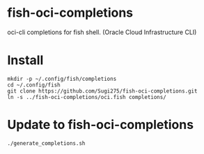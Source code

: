 # fish-oci-completions
oci-cli completions for fish shell. (Oracle Cloud Infrastructure CLI)

# Install

```
mkdir -p ~/.config/fish/completions
cd ~/.config/fish
git clone https://github.com/Sugi275/fish-oci-completions.git
ln -s ../fish-oci-completions/oci.fish completions/
```

# Update to fish-oci-completions

```
./generate_completions.sh
```
